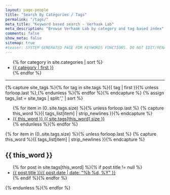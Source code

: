 ```yaml
---
layout: page-people
title: "Search By Categories / Tags"
permalink: "/tags/"
meta_title: "Keyword based search - Verhaak Lab"
meta_description: "Browse Verhaak Lab by category and tag based index"
comments: false
show_meta: false
sitemap: true
#teaser: SYSTEM GENERATED PAGE FOR KEYWORDS FUNCTIONS. DO NOT EDIT/RENAME/REMOVE THIS PAGE.
---
```


<ul class="tags-ts">
    {% for category in site.categories | sort %}
        <li style="font-size:{{ category | last | size | times: 100 | divided_by: site.categories.size | plus: 80 }}%">
            <a class="tag-ts" href="/{{ category | first | slugize }}/">
                {{ category | first }}
            </a>
        </li>
    {% endfor %}
</ul>

***

{% capture site_tags %}{% for tag in site.tags %}{{ tag | first }}{% unless forloop.last %},{% endunless %}{% endfor %}{% endcapture %}
{% assign tags_list = site_tags | split:',' | sort %}

<ul class="slidetags">
  {% for item in (0..site.tags.size) %}{% unless forloop.last %}
    {% capture this_word %}{{ tags_list[item] | strip_newlines }}{% endcapture %}
    <li style="font-size:{{ site.tags[this_word].size | times: 100 | divided_by: site.tags.size | plus: 70 }}%"><a href="#{{ this_word }}">{{ this_word }} <span>{{ site.tags[this_word].size }}</span></a></li>
  {% endunless %}{% endfor %}
</ul>

{% for item in (0..site.tags.size) %}{% unless forloop.last %}
  {% capture this_word %}{{ tags_list[item] | strip_newlines }}{% endcapture %}
<h2 id="{{ this_word }}">{{ this_word }}</h2>
<ul class="post-list">
  {% for post in site.tags[this_word] %}{% if post.title != null %}
  <li><a href="{{ site.url }}{{ post.url }}">{{ post.title }}<span class="entry-date"><time datetime="{{ post.date | date_to_xmlschema }}">{{ post.date | date: "%b %d, %Y" }}</time></span></a></li>
  {% endif %}{% endfor %}
  </ul>
{% endunless %}{% endfor %}

<br>




